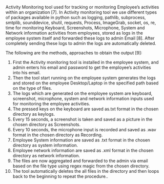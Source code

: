 Activity Monitoring tool used for tracking or monitoring Employee’s activities within an organization [7]. In Activity monitoring tool we use different types of packages available in python such as logging, pathlib, subprocess, smtplib, sounddevice, shutil, requests, Process, ImageGrab, socket, os, re, time for monitoring Keyboard, Screenshots, Microphone, System and Network information activities from employees, stored as logs in the employee system itself and forwarded these logs to admin Email [8]. After completely sending these logs to admin the logs are automatically deleted.

The following are the methods, approaches to obtain the output [9]: 
1.	First the Activity monitoring tool is installed in the employee system, and admin enters his email and password to get the employee’s activities into his email. 
2.	Then the tool start running on the employee system generates the logs and stored on the employee Desktop/Laptop in the specified path based on the type of files. 
3.	The logs which are generated on the employee system are keyboard, screenshot, microphone, system and network information inputs used for monitoring the employee activities. 
4.	The pressed keys on the keyboard are saved as.txt format in the chosen directory as keylogs. 
5.	Every 15 seconds, a screenshot is taken and saved as a picture in the chosen directory as Screenshots.
6.	Every 10 seconds, the microphone input is recorded and saved as .wav format in the chosen directory as Recording. 
7.	Employee System information are saved as .txt format in the chosen directory as system information. 
8.	Employee network information are saved as .xml format in the chosen directory as network information. 
9.	The files are now aggregated and forwarded to the admin via email based on the file type using regex magic from the chosen directory. 
10.	The tool automatically deletes the all files in the directory and then loops back to the beginning to repeat the procedure..
